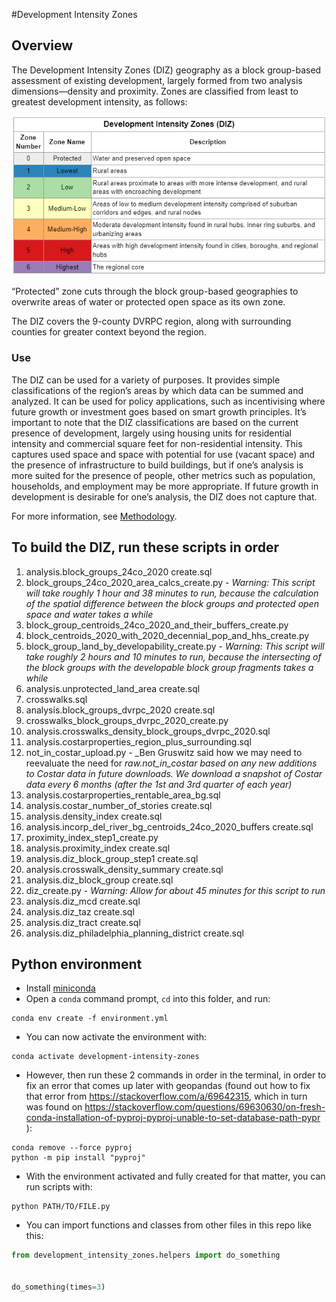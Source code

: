 #Development Intensity Zones

## Overview

The Development Intensity Zones (DIZ) geography as a block group-based assessment of existing development, largely formed from two analysis dimensions—density and proximity. Zones are classified from least to greatest development intensity, as follows:

![Alt text](image.png)


“Protected” zone cuts through the block group-based geographies to overwrite areas of water or protected open space as its own zone. 

The DIZ covers the 9-county DVRPC region, along with surrounding counties for greater context beyond the region.


### Use

The DIZ can be used for a variety of purposes. It provides simple classifications of the region’s areas by which data can be summed and analyzed. It can be used for policy applications, such as incentivising where future growth or investment goes based on smart growth principles. It’s important to note that the DIZ classifications are based on the current presence of development, largely using housing units for residential intensity and commercial square feet for non-residential intensity. This captures used space and space with potential for use (vacant space) and the presence of infrastructure to build buildings, but if one’s analysis is more suited for the presence of people, other metrics such as population, households, and employment may be more appropriate. If future growth in development is desirable for one’s analysis, the DIZ does not capture that.

For more information, see [Methodology](https://github.com/dvrpc/development-intensity-zones#methodology).

## To build the DIZ, run these scripts in order

1. analysis.block_groups_24co_2020 create.sql
2. block_groups_24co_2020_area_calcs_create.py - _Warning: This script will take roughly 1 hour and 38 minutes to run, because the calculation of the spatial difference between the block groups and protected open space and water takes a while_
3. block_group_centroids_24co_2020_and_their_buffers_create.py
4. block_centroids_2020_with_2020_decennial_pop_and_hhs_create.py
5. block_group_land_by_developability_create.py - _Warning: This script will take roughly 2 hours and 10 minutes to run, because the intersecting of the block groups with the developable block group fragments takes a while_
6. analysis.unprotected_land_area create.sql
7. crosswalks.sql
8. analysis.block_groups_dvrpc_2020 create.sql
9. crosswalks_block_groups_dvrpc_2020_create.py
10. analysis.crosswalks_density_block_groups_dvrpc_2020.sql
11. analysis.costarproperties_region_plus_surrounding.sql
12. not_in_costar_upload.py - _Ben Gruswitz said how we may need to reevaluate the need for _raw.not_in_costar based on any new additions to Costar data in future downloads. We download a snapshot of Costar data every 6 months (after the 1st and 3rd quarter of each year)_
13. analysis.costarproperties_rentable_area_bg.sql
14. analysis.costar_number_of_stories create.sql
15. analysis.density_index create.sql
16. analysis.incorp_del_river_bg_centroids_24co_2020_buffers create.sql
17. proximity_index_step1_create.py
18. analysis.proximity_index create.sql
19. analysis.diz_block_group_step1 create.sql
20. analysis.crosswalk_density_summary create.sql
21. analysis.diz_block_group create.sql
22. diz_create.py - _Warning: Allow for about 45 minutes for this script to run_
23. analysis.diz_mcd create.sql
24. analysis.diz_taz create.sql
25. analysis.diz_tract create.sql
26. analysis.diz_philadelphia_planning_district create.sql

## Python environment

- Install [miniconda](https://docs.conda.io/en/latest/miniconda.html)
- Open a `conda` command prompt, `cd` into this folder, and run:

```
conda env create -f environment.yml
```

- You can now activate the environment with:

```
conda activate development-intensity-zones
```

- However, then run these 2 commands in order in the terminal, in order to fix an error that comes up later with geopandas (found out how to fix that error from https://stackoverflow.com/a/69642315, which in turn was found on https://stackoverflow.com/questions/69630630/on-fresh-conda-installation-of-pyproj-pyproj-unable-to-set-database-path-pypr ):

```
conda remove --force pyproj
python -m pip install "pyproj"
```

- With the environment activated and fully created for that matter, you can run scripts with:

```
python PATH/TO/FILE.py
```

- You can import functions and classes from other files in this repo like this:

```python
from development_intensity_zones.helpers import do_something


do_something(times=3)
```